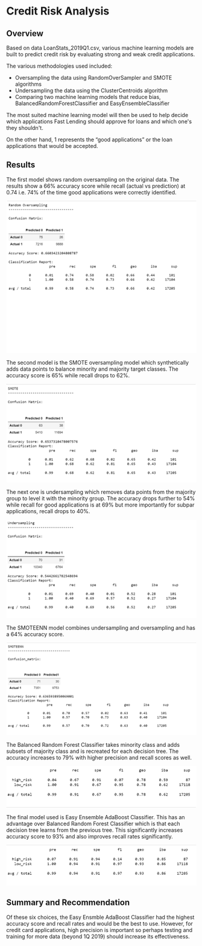 # Credit Risk Analysis

## Overview 
Based on data LoanStats_2019Q1.csv, various machine learning models are built to predict credit risk by evaluating strong and weak credit applications. 

The various methodologies used included:

- Oversampling the data using RandomOverSampler and SMOTE algorithms
- Undersampling the data using the ClusterCentroids algorithm
- Comparing two machine learning models that reduce bias, BalancedRandomForestClassifier and EasyEnsembleClassifier

The most suited machine learning model will then be used to help decide which applications Fast Lending should approve for loans and which one's they shouldn't. 

On the other hand, 1 represents the “good applications” or the loan applications that would be accepted.

## Results

The first model shows random oversampling on the original data. The results show a 66% accuracy score while recall (actual vs prediction) at 0.74 i.e. 74% of the time good applications were correctly identified. 

![](https://github.com/madihajaved/Credit_Risk_Analysis/blob/main/Images/1.png)

The second model is the SMOTE oversampling model which synthetically adds data points to balance minority and majority target classes. The accuracy score is 65% while recall drops to 62%.

![](https://github.com/madihajaved/Credit_Risk_Analysis/blob/main/Images/2.png)

The next one is undersampling which removes data points from the majority group to level it with the minority group. The accuracy drops further to 54% while recall for good applications is at 69% but more importantly for subpar applications, recall drops to 40%.

![](https://github.com/madihajaved/Credit_Risk_Analysis/blob/main/Images/3.png)


The SMOTEENN model combines undersampling and oversampling and has a 64% accuracy score. 

![](https://github.com/madihajaved/Credit_Risk_Analysis/blob/main/Images/4.png)


The Balanced Random Forest Classifier takes minority class and adds subsets of majority class and is  recreated for each decision tree. The accuracy increases to 79% with higher precision and recall scores as well. 

![](https://github.com/madihajaved/Credit_Risk_Analysis/blob/main/Images/5.png)

The final model used is Easy Ensemble AdaBoost Classifier. This has an advantage over Balanced Random Forest Classifier which is that each decision tree learns from the previous tree. This significantly increases accuracy score to 93% and also improves recall rates significantly. 

![](https://github.com/madihajaved/Credit_Risk_Analysis/blob/main/Images/6.png)
 

## Summary and Recommendation 
Of these six choices, the Easy Ensmble AdaBoost Classifier had the highest accuracy score and recall rates and would be the best to use. However, for credit card applications, high precision is important so perhaps testing and training for more data (beyond 1Q 2019) should increase its effectiveness. 